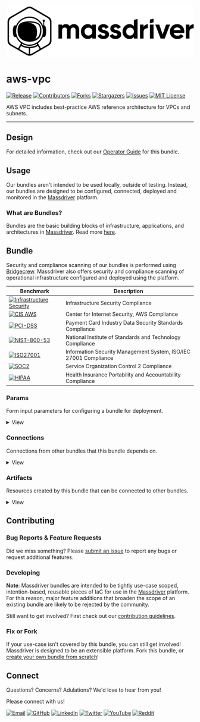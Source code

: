 [![Massdriver][logo]][website]

# aws-vpc

[![Release][release_shield]][release_url]
[![Contributors][contributors_shield]][contributors_url]
[![Forks][forks_shield]][forks_url]
[![Stargazers][stars_shield]][stars_url]
[![Issues][issues_shield]][issues_url]
[![MIT License][license_shield]][license_url]


AWS VPC includes best-practice AWS reference architecture for VPCs and subnets.


---

## Design

For detailed information, check out our [Operator Guide](operator.mdx) for this bundle.

## Usage

Our bundles aren't intended to be used locally, outside of testing. Instead, our bundles are designed to be configured, connected, deployed and monitored in the [Massdriver][website] platform.

### What are Bundles?

Bundles are the basic building blocks of infrastructure, applications, and architectures in [Massdriver][website]. Read more [here](https://docs.massdriver.cloud/concepts/bundles).

## Bundle


<!-- COMPLIANCE:START -->

Security and compliance scanning of our bundles is performed using [Bridgecrew](https://www.bridgecrew.cloud/). Massdriver also offers security and compliance scanning of operational infrastructure configured and deployed using the platform.

| Benchmark | Description |
|--------|---------------|
| [![Infrastructure Security](https://www.bridgecrew.cloud/badges/github/massdriver-cloud/aws-vpc/general)](https://www.bridgecrew.cloud/link/badge?vcs=github&fullRepo=massdriver-cloud%2Faws-vpc&benchmark=INFRASTRUCTURE+SECURITY) | Infrastructure Security Compliance |
| [![CIS AWS](https://www.bridgecrew.cloud/badges/github/massdriver-cloud/aws-vpc/cis_aws)](https://www.bridgecrew.cloud/link/badge?vcs=github&fullRepo=massdriver-cloud%2Faws-vpc&benchmark=CIS+AWS+V1.2) | Center for Internet Security, AWS Compliance |
| [![PCI-DSS](https://www.bridgecrew.cloud/badges/github/massdriver-cloud/aws-vpc/pci)](https://www.bridgecrew.cloud/link/badge?vcs=github&fullRepo=massdriver-cloud%2Faws-vpc&benchmark=PCI-DSS+V3.2) | Payment Card Industry Data Security Standards Compliance |
| [![NIST-800-53](https://www.bridgecrew.cloud/badges/github/massdriver-cloud/aws-vpc/nist)](https://www.bridgecrew.cloud/link/badge?vcs=github&fullRepo=massdriver-cloud%2Faws-vpc&benchmark=NIST-800-53) | National Institute of Standards and Technology Compliance |
| [![ISO27001](https://www.bridgecrew.cloud/badges/github/massdriver-cloud/aws-vpc/iso)](https://www.bridgecrew.cloud/link/badge?vcs=github&fullRepo=massdriver-cloud%2Faws-vpc&benchmark=ISO27001) | Information Security Management System, ISO/IEC 27001 Compliance |
| [![SOC2](https://www.bridgecrew.cloud/badges/github/massdriver-cloud/aws-vpc/soc2)](https://www.bridgecrew.cloud/link/badge?vcs=github&fullRepo=massdriver-cloud%2Faws-vpc&benchmark=SOC2)| Service Organization Control 2 Compliance |
| [![HIPAA](https://www.bridgecrew.cloud/badges/github/massdriver-cloud/aws-vpc/hipaa)](https://www.bridgecrew.cloud/link/badge?vcs=github&fullRepo=massdriver-cloud%2Faws-vpc&benchmark=HIPAA) | Health Insurance Portability and Accountability Compliance |

<!-- COMPLIANCE:END -->

### Params

Form input parameters for configuring a bundle for deployment.

<details>
<summary>View</summary>

<!-- PARAMS:START -->
## Properties

- **`aws_region`** *(string)*: AWS Region to provision in.

  Examples:
  ```json
  "us-west-2"
  ```

- **`enable_flow_logs`** *(boolean)*: Enable sending VPC traffic logs to Cloudwatch logs for auditing. Default: `True`.
- **`high_availability`** *(boolean)*: Provision NAT Gateways in all availability zones so private subnets stay up in the event of a zonal failure. Default: `True`.
- **`monitoring`** *(object)*
  - **`mode`** *(string)*: Enable and customize CloudWatch metric alarms. Default: `AUTOMATED`.
    - **One of**
      - Automated
      - Custom
      - Disabled
- **`network`** *(object)*
  - **`automatic`** *(boolean)*: Automatically select CIDR range that doesn't conflict with other VPCs. Default: `True`.
## Examples

  ```json
  {
      "__name": "Small Development Network (4K IPs)",
      "enable_flow_logs": false,
      "high_availability": false,
      "network": {
          "automatic": true,
          "mask": 20
      }
  }
  ```

  ```json
  {
      "__name": "Large Production Network (65K IPs)",
      "enable_flow_logs": true,
      "high_availability": true,
      "network": {
          "automatic": true,
          "mask": 16
      }
  }
  ```

<!-- PARAMS:END -->

</details>

### Connections

Connections from other bundles that this bundle depends on.

<details>
<summary>View</summary>

<!-- CONNECTIONS:START -->
## Properties

- **`aws_authentication`** *(object)*: . Cannot contain additional properties.
  - **`data`** *(object)*
    - **`arn`** *(string)*: Amazon Resource Name.

      Examples:
      ```json
      "arn:aws:rds::ACCOUNT_NUMBER:db/prod"
      ```

      ```json
      "arn:aws:ec2::ACCOUNT_NUMBER:vpc/vpc-foo"
      ```

    - **`external_id`** *(string)*: An external ID is a piece of data that can be passed to the AssumeRole API of the Security Token Service (STS). You can then use the external ID in the condition element in a role's trust policy, allowing the role to be assumed only when a certain value is present in the external ID.
  - **`specs`** *(object)*
    - **`aws`** *(object)*: .
      - **`region`** *(string)*: AWS Region to provision in.

        Examples:
        ```json
        "us-west-2"
        ```

<!-- CONNECTIONS:END -->

</details>

### Artifacts

Resources created by this bundle that can be connected to other bundles.

<details>
<summary>View</summary>

<!-- ARTIFACTS:START -->
## Properties

- **`vpc`** *(object)*: . Cannot contain additional properties.
  - **`data`** *(object)*
    - **`infrastructure`** *(object)*
      - **`arn`** *(string)*: Amazon Resource Name.

        Examples:
        ```json
        "arn:aws:rds::ACCOUNT_NUMBER:db/prod"
        ```

        ```json
        "arn:aws:ec2::ACCOUNT_NUMBER:vpc/vpc-foo"
        ```

      - **`cidr`** *(string)*

        Examples:
        ```json
        "10.100.0.0/16"
        ```

        ```json
        "192.24.12.0/22"
        ```

      - **`internal_subnets`** *(array)*
        - **Items** *(object)*: AWS VCP Subnet.
          - **`arn`** *(string)*: Amazon Resource Name.

            Examples:
            ```json
            "arn:aws:rds::ACCOUNT_NUMBER:db/prod"
            ```

            ```json
            "arn:aws:ec2::ACCOUNT_NUMBER:vpc/vpc-foo"
            ```

          - **`aws_zone`** *(string)*: AWS Availability Zone.

            Examples:
          - **`cidr`** *(string)*

            Examples:
            ```json
            "10.100.0.0/16"
            ```

            ```json
            "192.24.12.0/22"
            ```


          Examples:
      - **`private_subnets`** *(array)*
        - **Items** *(object)*: AWS VCP Subnet.
          - **`arn`** *(string)*: Amazon Resource Name.

            Examples:
            ```json
            "arn:aws:rds::ACCOUNT_NUMBER:db/prod"
            ```

            ```json
            "arn:aws:ec2::ACCOUNT_NUMBER:vpc/vpc-foo"
            ```

          - **`aws_zone`** *(string)*: AWS Availability Zone.

            Examples:
          - **`cidr`** *(string)*

            Examples:
            ```json
            "10.100.0.0/16"
            ```

            ```json
            "192.24.12.0/22"
            ```


          Examples:
      - **`public_subnets`** *(array)*
        - **Items** *(object)*: AWS VCP Subnet.
          - **`arn`** *(string)*: Amazon Resource Name.

            Examples:
            ```json
            "arn:aws:rds::ACCOUNT_NUMBER:db/prod"
            ```

            ```json
            "arn:aws:ec2::ACCOUNT_NUMBER:vpc/vpc-foo"
            ```

          - **`aws_zone`** *(string)*: AWS Availability Zone.

            Examples:
          - **`cidr`** *(string)*

            Examples:
            ```json
            "10.100.0.0/16"
            ```

            ```json
            "192.24.12.0/22"
            ```


          Examples:
  - **`specs`** *(object)*
    - **`aws`** *(object)*: .
      - **`region`** *(string)*: AWS Region to provision in.

        Examples:
        ```json
        "us-west-2"
        ```

<!-- ARTIFACTS:END -->

</details>

## Contributing

<!-- CONTRIBUTING:START -->

### Bug Reports & Feature Requests

Did we miss something? Please [submit an issue](https://github.com/massdriver-cloud/aws-vpc/issues) to report any bugs or request additional features.

### Developing

**Note**: Massdriver bundles are intended to be tightly use-case scoped, intention-based, reusable pieces of IaC for use in the [Massdriver][website] platform. For this reason, major feature additions that broaden the scope of an existing bundle are likely to be rejected by the community.

Still want to get involved? First check out our [contribution guidelines](https://docs.massdriver.cloud/bundles/contributing).

### Fix or Fork

If your use-case isn't covered by this bundle, you can still get involved! Massdriver is designed to be an extensible platform. Fork this bundle, or [create your own bundle from scratch](https://docs.massdriver.cloud/bundles/development)!

<!-- CONTRIBUTING:END -->

## Connect

<!-- CONNECT:START -->

Questions? Concerns? Adulations? We'd love to hear from you!

Please connect with us!

[![Email][email_shield]][email_url]
[![GitHub][github_shield]][github_url]
[![LinkedIn][linkedin_shield]][linkedin_url]
[![Twitter][twitter_shield]][twitter_url]
[![YouTube][youtube_shield]][youtube_url]
[![Reddit][reddit_shield]][reddit_url]

<!-- markdownlint-disable -->

[logo]: https://raw.githubusercontent.com/massdriver-cloud/docs/main/static/img/logo-with-logotype-horizontal-400x110.svg
[docs]: https://docs.massdriver.cloud/?utm_source=github&utm_medium=readme&utm_campaign=aws-vpc&utm_content=docs
[website]: https://www.massdriver.cloud/?utm_source=github&utm_medium=readme&utm_campaign=aws-vpc&utm_content=website
[github]: https://github.com/massdriver-cloud?utm_source=github&utm_medium=readme&utm_campaign=aws-vpc&utm_content=github
[slack]: https://massdriverworkspace.slack.com/?utm_source=github&utm_medium=readme&utm_campaign=aws-vpc&utm_content=slack
[linkedin]: https://www.linkedin.com/company/massdriver/?utm_source=github&utm_medium=readme&utm_campaign=aws-vpc&utm_content=linkedin



[contributors_shield]: https://img.shields.io/github/contributors/massdriver-cloud/aws-vpc.svg?style=for-the-badge
[contributors_url]: https://github.com/massdriver-cloud/aws-vpc/graphs/contributors
[forks_shield]: https://img.shields.io/github/forks/massdriver-cloud/aws-vpc.svg?style=for-the-badge
[forks_url]: https://github.com/massdriver-cloud/aws-vpc/network/members
[stars_shield]: https://img.shields.io/github/stars/massdriver-cloud/aws-vpc.svg?style=for-the-badge
[stars_url]: https://github.com/massdriver-cloud/aws-vpc/stargazers
[issues_shield]: https://img.shields.io/github/issues/massdriver-cloud/aws-vpc.svg?style=for-the-badge
[issues_url]: https://github.com/massdriver-cloud/aws-vpc/issues
[release_url]: https://github.com/massdriver-cloud/aws-vpc/releases/latest
[release_shield]: https://img.shields.io/github/release/massdriver-cloud/aws-vpc.svg?style=for-the-badge
[license_shield]: https://img.shields.io/github/license/massdriver-cloud/aws-vpc.svg?style=for-the-badge
[license_url]: https://github.com/massdriver-cloud/aws-vpc/blob/main/LICENSE


[email_url]: mailto:support@massdriver.cloud
[email_shield]: https://img.shields.io/badge/email-Massdriver-black.svg?style=for-the-badge&logo=mail.ru&color=000000
[github_url]: mailto:support@massdriver.cloud
[github_shield]: https://img.shields.io/badge/follow-Github-black.svg?style=for-the-badge&logo=github&color=181717
[linkedin_url]: https://linkedin.com/in/massdriver-cloud
[linkedin_shield]: https://img.shields.io/badge/follow-LinkedIn-black.svg?style=for-the-badge&logo=linkedin&color=0A66C2
[twitter_url]: https://twitter.com/massdriver?utm_source=github&utm_medium=readme&utm_campaign=aws-vpc&utm_content=twitter
[twitter_shield]: https://img.shields.io/badge/follow-Twitter-black.svg?style=for-the-badge&logo=twitter&color=1DA1F2
[discourse_url]: https://community.massdriver.cloud?utm_source=github&utm_medium=readme&utm_campaign=aws-vpc&utm_content=discourse
[discourse_shield]: https://img.shields.io/badge/join-Discourse-black.svg?style=for-the-badge&logo=discourse&color=000000
[youtube_url]: https://www.youtube.com/channel/UCfj8P7MJcdlem2DJpvymtaQ
[youtube_shield]: https://img.shields.io/badge/subscribe-Youtube-black.svg?style=for-the-badge&logo=youtube&color=FF0000
[reddit_url]: https://www.reddit.com/r/massdriver
[reddit_shield]: https://img.shields.io/badge/subscribe-Reddit-black.svg?style=for-the-badge&logo=reddit&color=FF4500

<!-- markdownlint-restore -->

<!-- CONNECT:END -->
